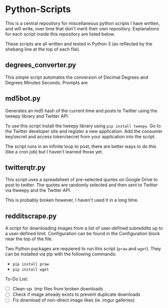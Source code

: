 # Python-Scripts

This is a central repository for miscellaneous python scripts I have written, and will write, over time that don't merit their own repository. Explanations for each script inside this repository are listed below.

These scripts are all written and tested in Python 3 (as reflected by the shebang line at the top of each file).

## degrees_converter.py

This simple script automates the conversion of Decimal Degrees and Degrees Minutes Seconds. Prompts are

## md5bot.py

Generates an md5 hash of the current time and posts to Twitter using the tweepy library and Twitter API.

To use this script install the tweepy library using `pip install tweepy`. Go to the Twitter developer site and register a new application. Add the consumer key/secret and access token/secret from your application into the script.

The script runs in an infinite loop to post, there are better ways to do this (like a cron job) but I haven't learned those yet.

## twitterqtr.py

This script uses a spreadsheet of pre-selected quotes on Google Drive to post to twitter. The quotes are randomly selected and then sent to Twitter via ttweepy and the Twitter API.

This is probably broken however, I haven't used it in a long time.

## redditscrape.py

A script for downloading images from a list of user-defined subreddits up to a user-defined limit. Configuration can be found in the Configuration block near the top of the file.

Two Python packages are requiered to run this script (`praw` and `wget`). They can be installed via pip with the following commands:

* `pip install praw`
* `pip install wget`

To-Do List:

* [ ] Clean-up .tmp files from broken downloads
* [ ] Check if image already exists to prevent duplicate downloads
* [ ] Fix download of non-direct image likes (ie. imgur galleries)
